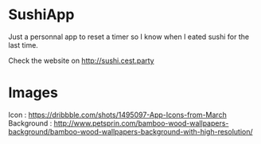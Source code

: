 # SushiApp
Just a personnal app to reset a timer so I know when I eated sushi for the last time.

Check the website on http://sushi.cest.party

# Images 
Icon : https://dribbble.com/shots/1495097-App-Icons-from-March
Background : http://www.petsprin.com/bamboo-wood-wallpapers-background/bamboo-wood-wallpapers-background-with-high-resolution/

